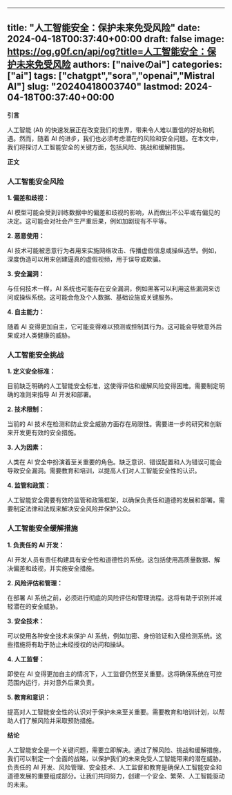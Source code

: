
---
title: "人工智能安全：保护未来免受风险"
date: 2024-04-18T00:37:40+00:00
draft: false
image: https://og.g0f.cn/api/og?title=人工智能安全：保护未来免受风险
authors: ["naiveのai"]
categories: ["ai"]
tags: ["chatgpt","sora","openai","Mistral AI"]
slug: "20240418003740"
lastmod: 2024-04-18T00:37:40+00:00
---
**引言**

人工智能 (AI) 的快速发展正在改变我们的世界，带来令人难以置信的好处和机遇。然而，随着 AI 的进步，我们也必须考虑潜在的风险和安全问题。在本文中，我们将探讨人工智能安全的关键方面，包括风险、挑战和缓解措施。

**正文**

### 人工智能安全风险

**1. 偏差和歧视：**

AI 模型可能会受到训练数据中的偏差和歧视的影响，从而做出不公平或有偏见的决定。这可能会对社会产生严重后果，例如加剧现有不平等。

**2. 恶意使用：**

AI 技术可能被恶意行为者用来实施网络攻击、传播虚假信息或操纵选举。例如，深度伪造可以用来创建逼真的虚假视频，用于误导或欺骗。

**3. 安全漏洞：**

与任何技术一样，AI 系统也可能存在安全漏洞，例如黑客可以利用这些漏洞来访问或操纵系统。这可能会危及个人数据、基础设施或关键服务。

**4. 自主能力：**

随着 AI 变得更加自主，它可能变得难以预测或控制其行为。这可能会导致意外后果或对人类健康的威胁。

### 人工智能安全挑战

**1. 定义安全标准：**

目前缺乏明确的人工智能安全标准，这使得评估和缓解风险变得困难。需要制定明确的准则来指导 AI 开发和部署。

**2. 技术限制：**

当前的 AI 技术在检测和防止安全威胁方面存在局限性。需要进一步的研究和创新来开发更有效的安全措施。

**3. 人为因素：**

人类在 AI 安全中扮演着至关重要的角色。缺乏意识、错误配置和人为错误可能会导致安全漏洞。需要教育和培训，以提高人们对人工智能安全性的认识。

**4. 监管和政策：**

人工智能安全需要有效的监管和政策框架，以确保负责任和道德的发展和部署。需要制定法律和法规来解决安全风险并保护公众。

### 人工智能安全缓解措施

**1. 负责任的 AI 开发：**

AI 开发人员有责任构建具有安全性和道德性的系统。这包括使用高质量数据、解决偏差和歧视，并实施安全措施。

**2. 风险评估和管理：**

在部署 AI 系统之前，必须进行彻底的风险评估和管理流程。这将有助于识别并减轻潜在的安全威胁。

**3. 安全技术：**

可以使用各种安全技术来保护 AI 系统，例如加密、身份验证和入侵检测系统。这些措施将有助于防止未经授权的访问和操纵。

**4. 人工监督：**

即使在 AI 变得更加自主的情况下，人工监督仍然至关重要。这将确保系统在可控范围内运行，并对意外后果负责。

**5. 教育和意识：**

提高对人工智能安全性的认识对于保护未来至关重要。需要教育和培训计划，以帮助人们了解风险并采取预防措施。

**结论**

人工智能安全是一个关键问题，需要立即解决。通过了解风险、挑战和缓解措施，我们可以制定一个全面的战略，以保护我们的未来免受人工智能带来的潜在威胁。负责任的 AI 开发、风险管理、安全技术、人工监督和教育是确保人工智能安全和道德发展的重要组成部分。让我们共同努力，创建一个安全、繁荣、人工智能驱动的未来。
